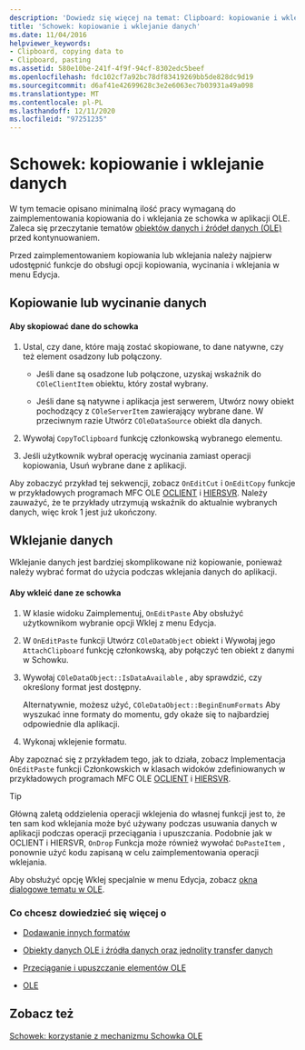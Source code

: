 ```yaml
---
description: 'Dowiedz się więcej na temat: Clipboard: kopiowanie i wklejanie danych'
title: 'Schowek: kopiowanie i wklejanie danych'
ms.date: 11/04/2016
helpviewer_keywords:
- Clipboard, copying data to
- Clipboard, pasting
ms.assetid: 580e10be-241f-4f9f-94cf-8302edc5beef
ms.openlocfilehash: fdc102cf7a92bc78df83419269bb5de828dc9d19
ms.sourcegitcommit: d6af41e42699628c3e2e6063ec7b03931a49a098
ms.translationtype: MT
ms.contentlocale: pl-PL
ms.lasthandoff: 12/11/2020
ms.locfileid: "97251235"
---
```

# <a name="clipboard-copying-and-pasting-data"></a>Schowek: kopiowanie i wklejanie danych

W tym temacie opisano minimalną ilość pracy wymaganą do zaimplementowania kopiowania do i wklejania ze schowka w aplikacji OLE. Zaleca się przeczytanie tematów [obiektów danych i źródeł danych (OLE)](data-objects-and-data-sources-ole.md) przed kontynuowaniem.

Przed zaimplementowaniem kopiowania lub wklejania należy najpierw udostępnić funkcje do obsługi opcji kopiowania, wycinania i wklejania w menu Edycja.

## <a name="copying-or-cutting-data"></a><a name="_core_copying_or_cutting_data"></a> Kopiowanie lub wycinanie danych

#### <a name="to-copy-data-to-the-clipboard"></a>Aby skopiować dane do schowka

1. Ustal, czy dane, które mają zostać skopiowane, to dane natywne, czy też element osadzony lub połączony.

   - Jeśli dane są osadzone lub połączone, uzyskaj wskaźnik do `COleClientItem` obiektu, który został wybrany.

   - Jeśli dane są natywne i aplikacja jest serwerem, Utwórz nowy obiekt pochodzący z `COleServerItem` zawierający wybrane dane. W przeciwnym razie Utwórz `COleDataSource` obiekt dla danych.

1. Wywołaj `CopyToClipboard` funkcję członkowską wybranego elementu.

1. Jeśli użytkownik wybrał operację wycinania zamiast operacji kopiowania, Usuń wybrane dane z aplikacji.

Aby zobaczyć przykład tej sekwencji, zobacz `OnEditCut` i `OnEditCopy` funkcje w przykładowych programach MFC OLE [OCLIENT](../overview/visual-cpp-samples.md) i [HIERSVR](../overview/visual-cpp-samples.md). Należy zauważyć, że te przykłady utrzymują wskaźnik do aktualnie wybranych danych, więc krok 1 jest już ukończony.

## <a name="pasting-data"></a><a name="_core_pasting_data"></a> Wklejanie danych

Wklejanie danych jest bardziej skomplikowane niż kopiowanie, ponieważ należy wybrać format do użycia podczas wklejania danych do aplikacji.

#### <a name="to-paste-data-from-the-clipboard"></a>Aby wkleić dane ze schowka

1. W klasie widoku Zaimplementuj, `OnEditPaste` Aby obsłużyć użytkownikom wybranie opcji Wklej z menu Edycja.

1. W `OnEditPaste` funkcji Utwórz `COleDataObject` obiekt i Wywołaj jego `AttachClipboard` funkcję członkowską, aby połączyć ten obiekt z danymi w Schowku.

1. Wywołaj `COleDataObject::IsDataAvailable` , aby sprawdzić, czy określony format jest dostępny.

   Alternatywnie, możesz użyć, `COleDataObject::BeginEnumFormats` Aby wyszukać inne formaty do momentu, gdy okaże się to najbardziej odpowiednie dla aplikacji.

1. Wykonaj wklejenie formatu.

Aby zapoznać się z przykładem tego, jak to działa, zobacz Implementacja `OnEditPaste` funkcji Członkowskich w klasach widoków zdefiniowanych w przykładowych programach MFC OLE [OCLIENT](../overview/visual-cpp-samples.md) i [HIERSVR](../overview/visual-cpp-samples.md).

> [!TIP]
> Główną zaletą oddzielenia operacji wklejenia do własnej funkcji jest to, że ten sam kod wklejania może być używany podczas usuwania danych w aplikacji podczas operacji przeciągania i upuszczania. Podobnie jak w OCLIENT i HIERSVR, `OnDrop` Funkcja może również wywołać `DoPasteItem` , ponownie użyć kodu zapisaną w celu zaimplementowania operacji wklejania.

Aby obsłużyć opcję Wklej specjalnie w menu Edycja, zobacz [okna dialogowe tematu w OLE](dialog-boxes-in-ole.md).

### <a name="what-do-you-want-to-know-more-about"></a>Co chcesz dowiedzieć się więcej o

- [Dodawanie innych formatów](clipboard-adding-other-formats.md)

- [Obiekty danych OLE i źródła danych oraz jednolity transfer danych](data-objects-and-data-sources-ole.md)

- [Przeciąganie i upuszczanie elementów OLE](drag-and-drop-ole.md)

- [OLE](ole-background.md)

## <a name="see-also"></a>Zobacz też

[Schowek: korzystanie z mechanizmu Schowka OLE](clipboard-using-the-ole-clipboard-mechanism.md)
